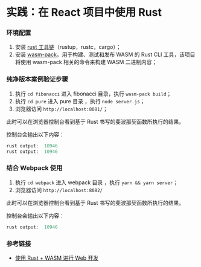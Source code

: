 # 实践：在 React 项目中使用 Rust

### 环境配置

1. 安装 [rust 工具链](https://www.rust-lang.org/tools/install)（rustup，rustc，cargo）；
2. 安装 [wasm-pack](https://rustwasm.github.io/wasm-pack/installer/)。用于构建、测试和发布 WASM 的 Rust CLI 工具，该项目将使用 wasm-pack 相关的命令来构建 WASM 二进制内容；

### 纯净版本案例验证步骤

1. 执行 `cd fibonacci` 进入 fibonacci 目录，执行 `wasm-pack build`；
2. 执行 `cd pure` 进入 pure 目录 ，执行 `node server.js`；
3. 浏览器访问 `http://localhost:8081/`；

此时可以在浏览器控制台看到基于 Rust 书写的斐波那契函数所执行的结果。

控制台会输出以下内容：

```js
rust output:  10946
rust output:  10946
```

### 结合 Webpack 使用

1. 执行 `cd webpack` 进入 webpack 目录 ，执行 `yarn && yarn server`；
2. 浏览器访问 `http://localhost:8082/`

此时可以在浏览器控制台看到基于 Rust 书写的斐波那契函数所执行的结果。

控制台会输出以下内容：

```js
rust output:  10946
```

### 参考链接

* [使用 Rust + WASM 进行 Web 开发](https://juejin.cn/post/7156102433581383716)